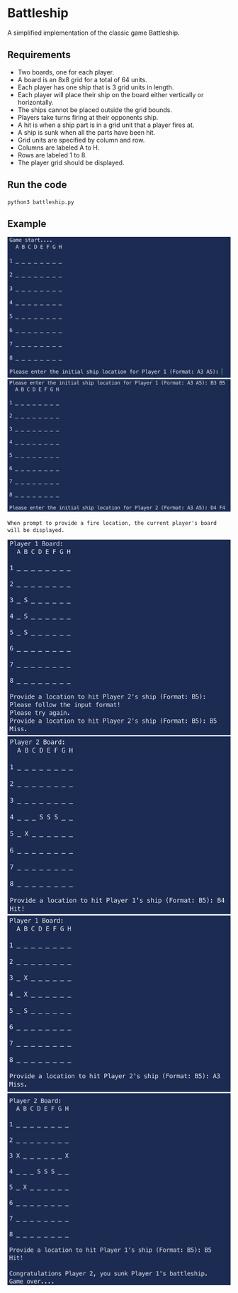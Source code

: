 # Battleship

A simplified implementation of the classic game Battleship.

## Requirements

- Two boards, one for each player.
- A board is an 8x8 grid for a total of 64 units.
- Each player has one ship that is 3 grid units in length.
- Each player will place their ship on the board either vertically or horizontally.
- The ships cannot be placed outside the grid bounds.
- Players take turns firing at their opponents ship.
- A hit is when a ship part is in a grid unit that a player fires at.
- A ship is sunk when all the parts have been hit.
- Grid units are specified by column and row.
- Columns are labeled A to H.
- Rows are labeled 1 to 8.
- The player grid should be displayed.

## Run the code

```
python3 battleship.py
```

## Example

![Game Start](src/game_start.png)
![Place Shipt](src/place_ship.png)

```
When prompt to provide a fire location, the current player's board will be displayed.
```

![Fire](src/fire.png)
![Hit](src/hit.png)
![Player1 Fire](src/fire1.png)
![Game End](src/game_end.png)
